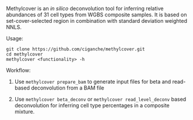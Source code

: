 
Methylcover is an *in silico* deconvolution tool for inferring relative abundances of 31 cell types from WGBS composite samples. It is based on set-cover-selected region in combination with standard deviation weighted NNLS. 



Usage:

```
git clone https://github.com/ciganche/methylcover.git
cd methylcover
methylcover <functionality> -h 
```


Workflow:

1. Use ```methylcover prepare_bam``` to generate input files for beta and read-based deconvolution from a BAM file

2. Use ```methylcover beta_deconv``` or ```methylcover read_level_deconv``` based deconvolution for inferring cell type percentages in a composite mixture. 


